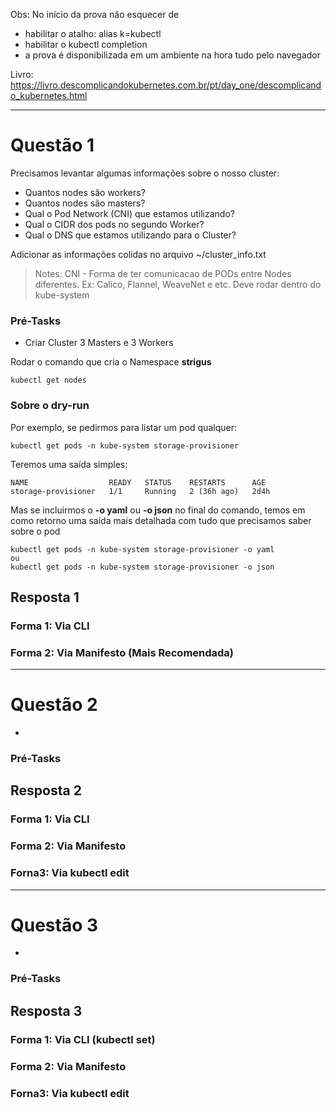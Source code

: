 Obs: No início da prova não esquecer de
* habilitar o atalho: alias k=kubectl
* habilitar o kubectl completion
* a prova é disponibilizada em um ambiente na hora tudo pelo navegador

Livro: https://livro.descomplicandokubernetes.com.br/pt/day_one/descomplicando_kubernetes.html

--------------------------------------------------
# Questão 1

Precisamos levantar algumas informações sobre o nosso cluster:
- Quantos nodes são workers?
- Quantos nodes são masters?
- Qual o Pod Network (CNI) que estamos utilizando?
- Qual o CIDR dos pods no segundo Worker?
- Qual o DNS que estamos utilizando para o Cluster?

Adicionar as informações colidas no arquivo ~/cluster_info.txt

> Notes: CNI - Forma de ter comunicacao de PODs entre Nodes diferentes. Ex: Calico, Flannel, WeaveNet e etc. Deve rodar dentro do kube-system

### Pré-Tasks

- Criar Cluster 3 Masters e 3 Workers

Rodar o comando que cria o Namespace **strigus**
```
kubectl get nodes
```

### Sobre o dry-run

Por exemplo, se pedirmos para listar um pod qualquer:
```
kubectl get pods -n kube-system storage-provisioner
```
Teremos uma saída simples:
```
NAME                  READY   STATUS    RESTARTS      AGE
storage-provisioner   1/1     Running   2 (36h ago)   2d4h
```
Mas se incluirmos o **-o yaml** ou **-o json** no final do comando, temos em como retorno uma saída mais detalhada com tudo que precisamos saber sobre o pod
```
kubectl get pods -n kube-system storage-provisioner -o yaml
ou
kubectl get pods -n kube-system storage-provisioner -o json
```

## Resposta 1

### Forma 1: Via CLI

### Forma 2: Via Manifesto (Mais Recomendada) 

--------------------------------------------------

# Questão 2
- 

### Pré-Tasks


## Resposta 2

### Forma 1: Via CLI


### Forma 2: Via Manifesto


### Forna3: Via kubectl edit

--------------------------------------------------

# Questão 3

- 

### Pré-Tasks



## Resposta 3

### Forma 1: Via CLI (kubectl set)



### Forma 2: Via Manifesto



### Forna3: Via kubectl edit


